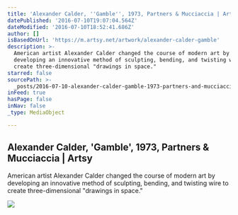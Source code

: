 ```yaml
---
title: 'Alexander Calder, ''Gamble'', 1973, Partners & Mucciaccia | Artsy'
datePublished: '2016-07-10T19:07:04.564Z'
dateModified: '2016-07-10T18:52:41.686Z'
author: []
isBasedOnUrl: 'https://m.artsy.net/artwork/alexander-calder-gamble'
description: >-
  American artist Alexander Calder changed the course of modern art by
  developing an innovative method of sculpting, bending, and twisting wire to
  create three-dimensional "drawings in space."
starred: false
sourcePath: >-
  _posts/2016-07-10-alexander-calder-gamble-1973-partners-and-mucciaccia-or-ar.md
inFeed: true
hasPage: false
inNav: false
_type: MediaObject

---
```

<article style=""><h1>Alexander Calder, 'Gamble', 1973, Partners &amp; Mucciaccia | Artsy</h1><p>American artist Alexander Calder changed the course of modern art by developing an innovative method of sculpting, bending, and twisting wire to create three-dimensional "drawings in space."</p><img src="https://d32dm0rphc51dk.cloudfront.net/YTNyPgTbhRXyc8BMOniWrQ/large.jpg" /></article>